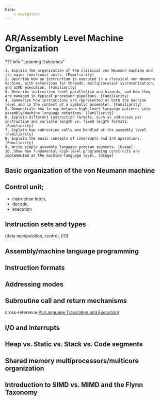 ```yaml
---
hide:
    - navigation
---
```

# AR/Assembly Level Machine Organization

??? info "Learning Outcomes"

    1. Explain the organization of the classical von Neumann machine and its major functional units. [Familiarity]
    2. Describe how an instruction is executed in a classical von Neumann machine, with extensions for threads, multiprocessor synchronization, and SIMD execution. [Familiarity]
    3. Describe instruction level parallelism and hazards, and how they are managed in typical processor pipelines. [Familiarity]
    4. Summarize how instructions are represented at both the machine level and in the context of a symbolic assembler. [Familiarity]
    5. Demonstrate how to map between high-level language patterns into assembly/machine language notations. [Familiarity]
    6. Explain different instruction formats, such as addresses per instruction and variable length vs. fixed length formats. [Familiarity]
    7. Explain how subroutine calls are handled at the assembly level. [Familiarity]
    8. Explain the basic concepts of interrupts and I/O operations. [Familiarity]
    9. Write simple assembly language program segments. [Usage]
    10. Show how fundamental high-level programming constructs are implemented at the machine-language level. [Usage]

## Basic organization of the von Neumann machine

## Control unit; 

- instruction fetch, 
- decode, 
- execution
  
## Instruction sets and types 

(data manipulation, control, I/O)

## Assembly/machine language programming

## Instruction formats

## Addressing modes

## Subroutine call and return mechanisms 

cross-reference [PL/Language Translation and Execution]())

## I/O and interrupts

## Heap vs. Static vs. Stack vs. Code segments

## Shared memory multiprocessors/multicore organization

## Introduction to SIMD vs. MIMD and the Flynn Taxonomy
